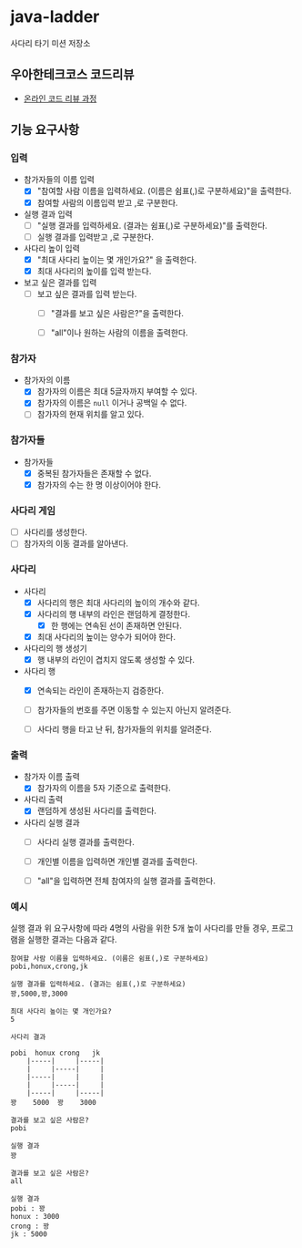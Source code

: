 # java-ladder

사다리 타기 미션 저장소

## 우아한테크코스 코드리뷰

- [온라인 코드 리뷰 과정](https://github.com/woowacourse/woowacourse-docs/blob/master/maincourse/README.md)

## 기능 요구사항

### 입력
- 참가자들의 이름 입력
  - [x] "참여할 사람 이름을 입력하세요. (이름은 쉼표(,)로 구분하세요)"을 출력한다.
  - [x] 참여할 사람의 이름입력 받고 ,로 구분한다.
- 실행 결과 입력
  - [ ] "실행 결과를 입력하세요. (결과는 쉼표(,)로 구분하세요)"를 출력한다.
  - [ ] 실행 결과를 입력받고 ,로 구분한다.
- 사다리 높이 입력
  - [x] "최대 사다리 높이는 몇 개인가요?" 을 출력한다.
  - [x]  최대 사다리의 높이를 입력 받는다.
- 보고 싶은 결과를 입력
  - [ ] 보고 싶은 결과를 입력 받는다.
    - [ ] "결과를 보고 싶은 사람은?"을 출력한다.
    - [ ] "all"이나 원하는 사람의 이름을 출력한다.
  

### 참가자
- 참가자의 이름
  - [x] 참가자의 이름은 최대 5글자까지 부여할 수 있다.
  - [x] 참가자의 이름은 `null` 이거나 공백일 수 없다.
  - [ ] 참가자의 현재 위치를 알고 있다.

### 참가자들
- 참가자들
  - [x] 중복된 참가자들은 존재할 수 없다.
  - [x] 참가자의 수는 한 명 이상이어야 한다.

### 사다리 게임
- [ ] 사다리를 생성한다.
- [ ] 참가자의 이동 결과를 알아낸다.

### 사다리
- 사다리
  - [x] 사다리의 행은 최대 사다리의 높이의 개수와 같다.
  - [x] 사다리의 행 내부의 라인은 랜덤하게 결정한다.
    - [x] 한 행에는 연속된 선이 존재하면 안된다.
  - [x] 최대 사다리의 높이는 양수가 되어야 한다.

- 사다리의 행 생성기
  - [x] 행 내부의 라인이 겹치지 않도록 생성할 수 있다.

- 사다리 행
  - [x] 연속되는 라인이 존재하는지 검증한다.
  - [ ] 참가자들의 번호를 주면 이동할 수 있는지 아닌지 알려준다.
  - [ ] 사다리 행을 타고 난 뒤, 참가자들의 위치를 알려준다.


### 출력
- 참가자 이름 출력
  - [x] 참가자의 이름을 5자 기준으로 출력한다.
- 사다리 출력
  - [x] 랜덤하게 생성된 사다리를 출력한다.
- 사다리 실행 결과
  - [ ] 사다리 실행 결과를 출력한다.
  - [ ] 개인별 이름을 입력하면 개인별 결과를 출력한다.
  - [ ] "all"을 입력하면 전체 참여자의 실행 결과를 출력한다.


### 예시
실행 결과
위 요구사항에 따라 4명의 사람을 위한 5개 높이 사다리를 만들 경우, 프로그램을 실행한 결과는 다음과 같다.
```
참여할 사람 이름을 입력하세요. (이름은 쉼표(,)로 구분하세요)
pobi,honux,crong,jk

실행 결과를 입력하세요. (결과는 쉼표(,)로 구분하세요)
꽝,5000,꽝,3000

최대 사다리 높이는 몇 개인가요?
5

사다리 결과

pobi  honux crong   jk
    |-----|     |-----|
    |     |-----|     |
    |-----|     |     |
    |     |-----|     |
    |-----|     |-----|
꽝    5000  꽝    3000

결과를 보고 싶은 사람은?
pobi

실행 결과
꽝

결과를 보고 싶은 사람은?
all

실행 결과
pobi : 꽝
honux : 3000
crong : 꽝
jk : 5000

```
